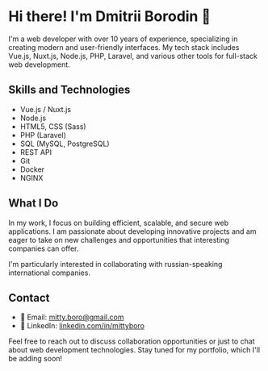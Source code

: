 # Hi there! I'm Dmitrii Borodin 👋

I'm a web developer with over 10 years of experience, specializing in creating modern and user-friendly interfaces. My tech stack includes Vue.js, Nuxt.js, Node.js, PHP, Laravel, and various other tools for full-stack web development.

## Skills and Technologies

- Vue.js / Nuxt.js
- Node.js
- HTML5, CSS (Sass)
- PHP (Laravel)
- SQL (MySQL, PostgreSQL)
- REST API
- Git
- Docker
- NGINX

## What I Do

In my work, I focus on building efficient, scalable, and secure web applications. I am passionate about developing innovative projects and am eager to take on new challenges and opportunities that interesting companies can offer.

I'm particularly interested in collaborating with russian-speaking international companies.

## Contact

- 📧 Email: mitty.boro@gmail.com
- 💼 LinkedIn: [linkedin.com/in/mittyboro](https://www.linkedin.com/in/mittyboro)

Feel free to reach out to discuss collaboration opportunities or just to chat about web development technologies. Stay tuned for my portfolio, which I'll be adding soon!
